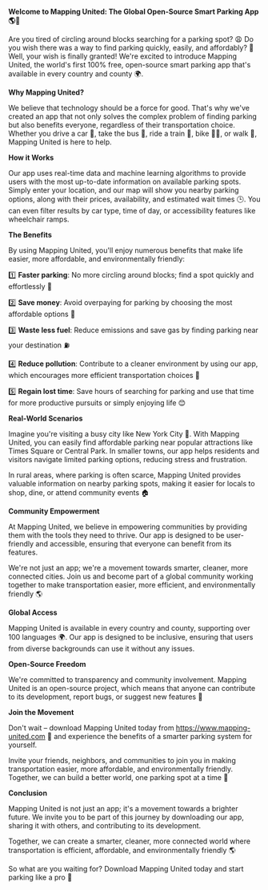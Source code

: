 **Welcome to Mapping United: The Global Open-Source Smart Parking App 🌎🚗**

Are you tired of circling around blocks searching for a parking spot? 😩 Do you wish there was a way to find parking quickly, easily, and affordably? 🤔 Well, your wish is finally granted! We're excited to introduce Mapping United, the world's first 100% free, open-source smart parking app that's available in every country and county 🌍.

**Why Mapping United?**

We believe that technology should be a force for good. That's why we've created an app that not only solves the complex problem of finding parking but also benefits everyone, regardless of their transportation choice. Whether you drive a car 🚗, take the bus 🚌, ride a train 🚂, bike 🚴‍♀️, or walk 👣, Mapping United is here to help.

**How it Works**

Our app uses real-time data and machine learning algorithms to provide users with the most up-to-date information on available parking spots. Simply enter your location, and our map will show you nearby parking options, along with their prices, availability, and estimated wait times 🕒️. You can even filter results by car type, time of day, or accessibility features like wheelchair ramps.

**The Benefits**

By using Mapping United, you'll enjoy numerous benefits that make life easier, more affordable, and environmentally friendly:

1️⃣ **Faster parking**: No more circling around blocks; find a spot quickly and effortlessly 🎉

2️⃣ **Save money**: Avoid overpaying for parking by choosing the most affordable options 💸

3️⃣ **Waste less fuel**: Reduce emissions and save gas by finding parking near your destination ⛽️

4️⃣ **Reduce pollution**: Contribute to a cleaner environment by using our app, which encourages more efficient transportation choices 🌿

5️⃣ **Regain lost time**: Save hours of searching for parking and use that time for more productive pursuits or simply enjoying life 😊

**Real-World Scenarios**

Imagine you're visiting a busy city like New York City 🗽️. With Mapping United, you can easily find affordable parking near popular attractions like Times Square or Central Park. In smaller towns, our app helps residents and visitors navigate limited parking options, reducing stress and frustration.

In rural areas, where parking is often scarce, Mapping United provides valuable information on nearby parking spots, making it easier for locals to shop, dine, or attend community events 🏠

**Community Empowerment**

At Mapping United, we believe in empowering communities by providing them with the tools they need to thrive. Our app is designed to be user-friendly and accessible, ensuring that everyone can benefit from its features.

We're not just an app; we're a movement towards smarter, cleaner, more connected cities. Join us and become part of a global community working together to make transportation easier, more efficient, and environmentally friendly 🌎

**Global Access**

Mapping United is available in every country and county, supporting over 100 languages 🌍. Our app is designed to be inclusive, ensuring that users from diverse backgrounds can use it without any issues.

**Open-Source Freedom**

We're committed to transparency and community involvement. Mapping United is an open-source project, which means that anyone can contribute to its development, report bugs, or suggest new features 🤝

**Join the Movement**

Don't wait – download Mapping United today from https://www.mapping-united.com 📲 and experience the benefits of a smarter parking system for yourself.

Invite your friends, neighbors, and communities to join you in making transportation easier, more affordable, and environmentally friendly. Together, we can build a better world, one parking spot at a time 💪

**Conclusion**

Mapping United is not just an app; it's a movement towards a brighter future. We invite you to be part of this journey by downloading our app, sharing it with others, and contributing to its development.

Together, we can create a smarter, cleaner, more connected world where transportation is efficient, affordable, and environmentally friendly 🌎

So what are you waiting for? Download Mapping United today and start parking like a pro 💨